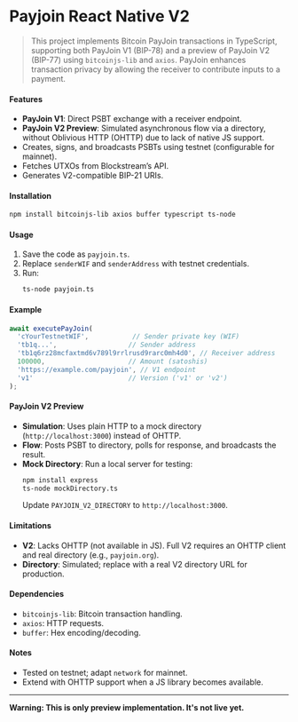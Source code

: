 # Payjoin React Native V2

>This project implements Bitcoin PayJoin transactions in TypeScript, supporting both PayJoin V1 (BIP-78) and a preview of PayJoin V2 (BIP-77) using `bitcoinjs-lib` and `axios`. PayJoin enhances transaction privacy by allowing the receiver to contribute inputs to a payment.

#### Features
- **PayJoin V1**: Direct PSBT exchange with a receiver endpoint.
- **PayJoin V2 Preview**: Simulated asynchronous flow via a directory, without Oblivious HTTP (OHTTP) due to lack of native JS support.
- Creates, signs, and broadcasts PSBTs using testnet (configurable for mainnet).
- Fetches UTXOs from Blockstream’s API.
- Generates V2-compatible BIP-21 URIs.

#### Installation
```bash
npm install bitcoinjs-lib axios buffer typescript ts-node
```

#### Usage
1. Save the code as `payjoin.ts`.
2. Replace `senderWIF` and `senderAddress` with testnet credentials.
3. Run:
   ```bash
   ts-node payjoin.ts
   ```

#### Example
```typescript
await executePayJoin(
  'cYourTestnetWIF',           // Sender private key (WIF)
  'tb1q...',                  // Sender address
  'tb1q6rz28mcfaxtmd6v789l9rrlrusd9rarc0mh4d0', // Receiver address
  100000,                     // Amount (satoshis)
  'https://example.com/payjoin', // V1 endpoint
  'v1'                        // Version ('v1' or 'v2')
);
```

#### PayJoin V2 Preview
- **Simulation**: Uses plain HTTP to a mock directory (`http://localhost:3000`) instead of OHTTP.
- **Flow**: Posts PSBT to directory, polls for response, and broadcasts the result.
- **Mock Directory**: Run a local server for testing:
  ```bash
  npm install express
  ts-node mockDirectory.ts
  ```
  Update `PAYJOIN_V2_DIRECTORY` to `http://localhost:3000`.

#### Limitations
- **V2**: Lacks OHTTP (not available in JS). Full V2 requires an OHTTP client and real directory (e.g., `payjoin.org`).
- **Directory**: Simulated; replace with a real V2 directory URL for production.

#### Dependencies
- `bitcoinjs-lib`: Bitcoin transaction handling.
- `axios`: HTTP requests.
- `buffer`: Hex encoding/decoding.

#### Notes
- Tested on testnet; adapt `network` for mainnet.
- Extend with OHTTP support when a JS library becomes available.

--- 
**Warning: This is only preview implementation. It's not live yet.**
